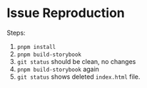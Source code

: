 # Issue Reproduction

Steps:

1. `pnpm install`
2. `pnpm build-storybook` 
3. `git status` should be clean, no changes
4. `pnpm build-storybook` again
5. `git status` shows deleted `index.html` file.
